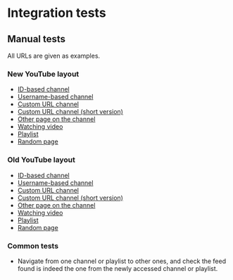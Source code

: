 # Integration tests

## Manual tests

All URLs are given as examples.

### New YouTube layout

- [ID-based channel](https://www.youtube.com/channel/UCsXVk37bltHxD1rDPwtNM8Q?disable_polymer=0)
- [Username-based channel](https://www.youtube.com/user/Kurzgesagt?disable_polymer=0)
- [Custom URL channel](https://www.youtube.com/c/creatoracademy?disable_polymer=0)
- [Custom URL channel (short version)](https://www.youtube.com/wesbos?disable_polymer=0)
- [Other page on the channel](https://www.youtube.com/user/Kurzgesagt/about?disable_polymer=0)
- [Watching video](https://www.youtube.com/watch?v=9P6rdqiybaw?disable_polymer=0)
- [Playlist](https://www.youtube.com/playlist?list=PLFs4vir_WsTzcfD7ZE8uO3yX-GCKUk9xZ&disable_polymer=0)
- [Random page](https://www.youtube.com/randompage?disable_polymer=0)

### Old YouTube layout

- [ID-based channel](https://www.youtube.com/channel/UCsXVk37bltHxD1rDPwtNM8Q?disable_polymer=1)
- [Username-based channel](https://www.youtube.com/user/Kurzgesagt?disable_polymer=1)
- [Custom URL channel](https://www.youtube.com/c/creatoracademy?disable_polymer=1)
- [Custom URL channel (short version)](https://www.youtube.com/wesbos?disable_polymer=1)
- [Other page on the channel](https://www.youtube.com/user/Kurzgesagt/about?disable_polymer=1)
- [Watching video](https://www.youtube.com/watch?v=9P6rdqiybaw?disable_polymer=1)
- [Playlist](https://www.youtube.com/playlist?list=PLFs4vir_WsTzcfD7ZE8uO3yX-GCKUk9xZ&disable_polymer=1)
- [Random page](https://www.youtube.com/randompage?disable_polymer=1)

### Common tests

- Navigate from one channel or playlist to other ones, and check the feed found is indeed the one from the newly accessed channel or playlist.
